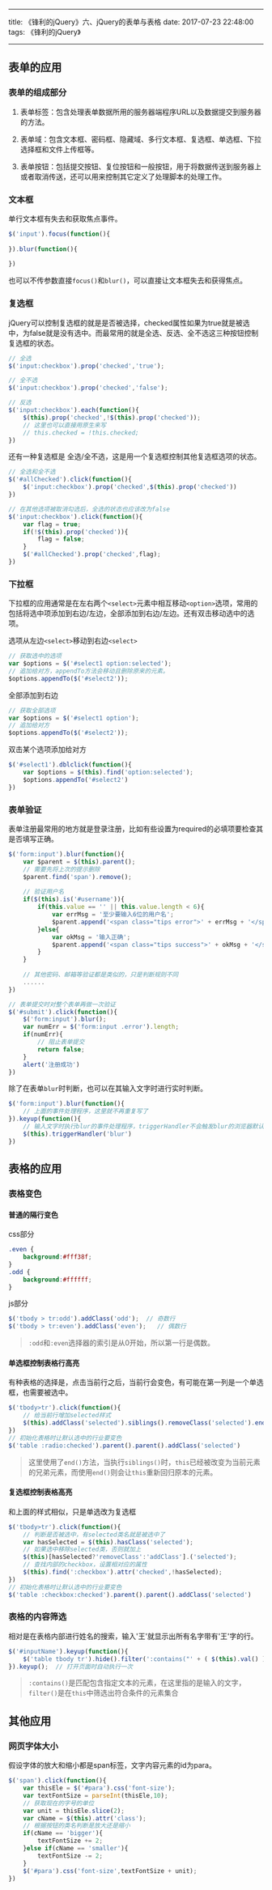 
---

title: 《锋利的jQuery》六、jQuery的表单与表格
date: 2017-07-23 22:48:00
tags: 《锋利的jQuery》

---

## 表单的应用

### 表单的组成部分

1. 表单标签：包含处理表单数据所用的服务器端程序URL以及数据提交到服务器的方法。

2. 表单域：包含文本框、密码框、隐藏域、多行文本框、复选框、单选框、下拉选择框和文件上传框等。

3. 表单按钮：包括提交按钮、复位按钮和一般按钮，用于将数据传送到服务器上或者取消传送，还可以用来控制其它定义了处理脚本的处理工作。

### 文本框

单行文本框有失去和获取焦点事件。

```js
$('input').focus(function(){
    
}).blur(function(){
    
})
```

也可以不传参数直接`focus()`和`blur()`，可以直接让文本框失去和获得焦点。

### 复选框

jQuery可以控制复选框的就是是否被选择，checked属性如果为true就是被选中，为false就是没有选中。而最常用的就是全选、反选、全不选这三种按钮控制复选框的状态。

```js
// 全选
$('input:checkbox').prop('checked','true');

// 全不选
$('input:checkbox').prop('checked','false');

// 反选
$('input:checkbox').each(function(){
    $(this).prop('checked',!$(this).prop('checked'));
    // 这里也可以直接用原生来写
    // this.checked = !this.checked;
})
```

还有一种复选框是 全选/全不选，这是用一个复选框控制其他复选框选项的状态。

```js
// 全选和全不选
$('#allChecked').click(function(){
    $('input:checkbox').prop('checked',$(this).prop('checked'))
})

// 在其他选项被取消勾选后，全选的状态也应该改为false
$('input:checkbox').click(function(){
    var flag = true;
    if(!$(this).prop('checked')){
        flag = false;
    }
    $('#allChecked').prop('checked',flag);
})

```

### 下拉框

下拉框的应用通常是在左右两个`<select>`元素中相互移动`<option>`选项，常用的包括将选中项添加到右边/左边，全部添加到右边/左边。还有双击移动选中的选项。


选项从左边`<select>`移动到右边`<select>`

```js
// 获取选中的选项
var $options = $('#select1 option:selected');
// 追加给对方，appendTo方法会移动且删除原来的元素。
$options.appendTo($('#select2'));

```

全部添加到右边

```js
// 获取全部选项
var $options = $('#select1 option');
// 追加给对方
$options.appendTo($('#select2'));
```

双击某个选项添加给对方
```js
$('#select1').dblclick(function(){
    var $options = $(this).find('option:selected');
    $options.appendTo('#select2')
})
```

### 表单验证

表单注册最常用的地方就是登录注册，比如有些设置为required的必填项要检查其是否填写正确。

```js
$('form:input').blur(function(){
    var $parent = $(this).parent();
    // 需要先将上次的提示删除
    $parent.find('span').remove();
    
    // 验证用户名
    if($(this).is('#username')){
        if(this.value == '' || this.value.length < 6){
            var errMsg = '至少要输入6位的用户名';
            $parent.append('<span class="tips error">' + errMsg + '</span>');
        }else{
            var okMsg = '输入正确';
            $parent.append('<span class="tips success">' + okMsg + '</span>');
        }
    }
    
    // 其他密码、邮箱等验证都是类似的，只是判断规则不同
    ......
})

// 表单提交时对整个表单再做一次验证
$('#submit').click(function(){
    $('form:input').blur();
    var numErr = $('form:input .error').length;
    if(numErr){
        // 阻止表单提交
        return false;
    }
    alert('注册成功')
})

```

除了在表单`blur`时判断，也可以在其输入文字时进行实时判断。

```js
$('form:input').blur(function(){
    // 上面的事件处理程序，这里就不再重复写了
}).keyup(function(){
    // 输入文字时执行blur的事件处理程序，triggerHandler不会触发blur的浏览器默认事件，所以不会真的失去焦点导致无法输入
    $(this).triggerHandler('blur')  
})
```

## 表格的应用

### 表格变色

#### 普通的隔行变色

css部分
```css
.even {
    background:#fff38f;
}
.odd {
    background:#ffffff;
}
```

js部分
```js
$('tbody > tr:odd').addClass('odd');  // 奇数行
$('tbody > tr:even').addClass('even');   // 偶数行
```

> `:odd`和`:even`选择器的索引是从0开始，所以第一行是偶数。

#### 单选框控制表格行高亮

有种表格的选择是，点击当前行之后，当前行会变色，有可能在第一列是一个单选框，也需要被选中。

```js
$('tbody>tr').click(function(){
    // 给当前行增加selected样式
    $(this).addClass('selected').siblings().removeClass('selected').end().find(':radio').attr('checked',true);
})
// 初始化表格时让默认选中的行业要变色
$('table :radio:checked').parent().parent().addClass('selected')
```

> 这里使用了`end()`方法，当执行`siblings()`时，`this`已经被改变为当前元素的兄弟元素，而使用`end()`则会让`this`重新回归原本的元素。

#### 复选框控制表格高亮

和上面的样式相似，只是单选改为复选框

```js
$('tbody>tr').click(function(){
    // 判断是否被选中，有selected类名就是被选中了
    var hasSelected = $(this).hasClass('selected');
    // 如果选中移除selected类，否则就加上
    $(this)[hasSelected?'removeClass':'addClass'].('selected');
    // 查找内部的checkbox，设置相对应的属性
    $(this).find(':checkbox').attr('checked',!hasSelected);
})
// 初始化表格时让默认选中的行业要变色
$('table :checkbox:checked').parent().parent().addClass('selected')

```

### 表格的内容筛选

相对是在表格内部进行姓名的搜索，输入'王'就显示出所有名字带有'王'字的行。

```js
$('#inputName').keyup(function(){
    $('table tbody tr').hide().filter(':contains("' + ( $(this).val() ) + '")').show();
}).keyup();  // 打开页面时自动执行一次
```

> `:contains()`是匹配包含指定文本的元素，在这里指的是输入的文字，`filter()`是在`this`中筛选出符合条件的元素集合

## 其他应用

### 网页字体大小

假设字体的放大和缩小都是span标签，文字内容元素的id为para。

```js
$('span').click(function(){
    var thisEle = $('#para').css('font-size');
    var textFontSize = parseInt(thisEle,10);
    // 获取现在的字号的单位
    var unit = thisEle.slice(2);
    var cName = $(this).attr('class');
    // 根据按钮的类名判断是放大还是缩小
    if(cName == 'bigger'){
        textFontSize += 2;
    }else if(cName == 'smaller'){
        textFontSize -= 2;
    }
    $('#para').css('font-size',textFontSize + unit);
})

```
